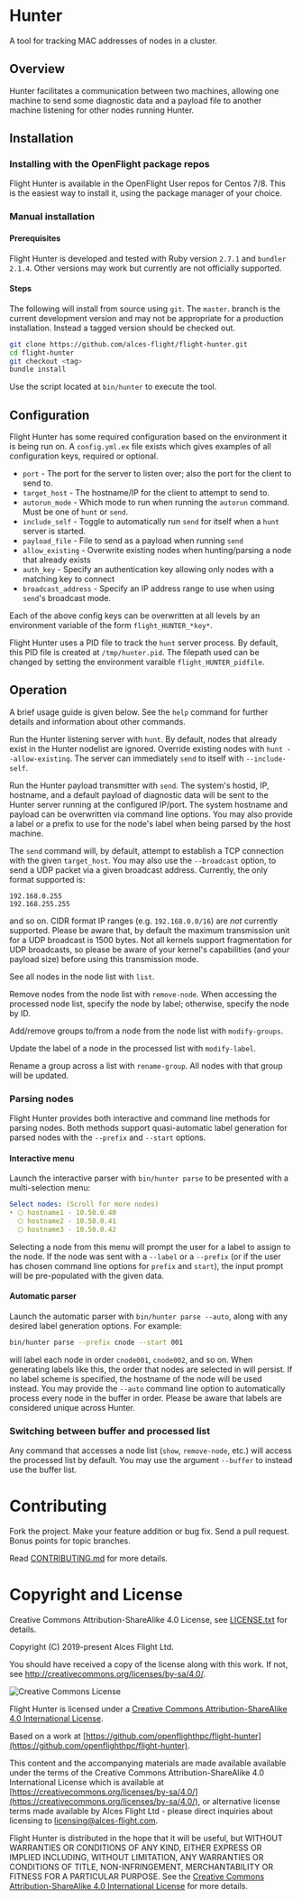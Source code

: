 # Hunter

A tool for tracking MAC addresses of nodes in a cluster.

## Overview

Hunter facilitates a communication between two machines, allowing one machine to send some diagnostic data and a payload file to another machine listening for other nodes running Hunter.

## Installation

### Installing with the OpenFlight package repos
Flight Hunter is available in the OpenFlight User repos for Centos 7/8. This is the easiest way to install it, using the package manager of your choice.

### Manual installation

#### Prerequisites
Flight Hunter is developed and tested with Ruby version `2.7.1` and `bundler` `2.1.4`. Other versions may work but currently are not officially supported.

#### Steps
The following will install from source using `git`. The `master`. branch is the current development version and may not be appropriate for a production installation. Instead a tagged version should be checked out.

```bash
git clone https://github.com/alces-flight/flight-hunter.git
cd flight-hunter
git checkout <tag>
bundle install
```

Use the script located at `bin/hunter` to execute the tool.

## Configuration

Flight Hunter has some required configuration based on the environment it is being run on. A `config.yml.ex` file exists which gives examples of all configuration keys, required or optional.

- `port` - The port for the server to listen over; also the port for the client to send to.
- `target_host` - The hostname/IP for the client to attempt to send to.
- `autorun_mode` - Which mode to run when running the `autorun` command. Must be one of `hunt` or `send`.
- `include_self` - Toggle to automatically run `send` for itself when a `hunt` server is started.
- `payload_file` - File to send as a payload when running `send`
- `allow_existing` - Overwrite existing nodes when hunting/parsing a node that already exists
- `auth_key` - Specify an authentication key allowing only nodes with a matching key to connect
- `broadcast_address` - Specify an IP address range to use when using `send`'s broadcast mode.

Each of the above config keys can be overwritten at all levels by an environment variable of the form `flight_HUNTER_*key*`.

Flight Hunter uses a PID file to track the `hunt` server process. By default, this PID file is created at `/tmp/hunter.pid`. The filepath used can be changed by setting the environment varaible `flight_HUNTER_pidfile`.


## Operation

A brief usage guide is given below. See the `help` command for further details and information about other commands.

Run the Hunter listening server with `hunt`. By default, nodes that already exist in the Hunter nodelist are ignored. Override existing nodes with `hunt --allow-existing`. The server can immediately `send` to itself with `--include-self`.

Run the Hunter payload transmitter with `send`. The system's hostid, IP, hostname, and a default payload of diagnostic data will be sent to the Hunter server running at the configured IP/port. The system hostname and payload can be overwritten via command line options. You may also provide a label or a prefix to use for the node's label when being parsed by the host machine.

The `send` command will, by default, attempt to establish a TCP connection with the given `target_host`. You may also use the `--broadcast` option, to send a UDP packet via a given broadcast address. Currently, the only format supported is:

```
192.168.0.255
192.168.255.255
```

and so on. CIDR format IP ranges (e.g. `192.168.0.0/16`) are *not* currently supported. Please be aware that, by default the maximum transmission unit for a UDP broadcast is 1500 bytes. Not all kernels support fragmentation for UDP broadcasts, so please be aware of your kernel's capabilities (and your payload size) before using this transmission mode.

See all nodes in the node list with `list`.

Remove nodes from the node list with `remove-node`. When accessing the processed node list, specify the node by label; otherwise, specify the node by ID.

Add/remove groups to/from a node from the node list with `modify-groups`.

Update the label of a node in the processed list with `modify-label`.

Rename a group across a list with `rename-group`. All nodes with that group will be updated.

### Parsing nodes

Flight Hunter provides both interactive and command line methods for parsing nodes. Both methods support quasi-automatic label generation for parsed nodes with the `--prefix` and `--start` options.

#### Interactive menu

Launch the interactive parser with `bin/hunter parse` to be presented with a multi-selection menu:

```yaml
Select nodes: (Scroll for more nodes)
‣ ⬡ hostname1 - 10.50.0.40
  ⬡ hostname2 - 10.50.0.41
  ⬡ hostname3 - 10.50.0.42
```

Selecting a node from this menu will prompt the user for a label to assign to the node. If the node was sent with a `--label` or a `--prefix` (or if the user has chosen command line options for `prefix` and `start`), the input prompt will be pre-populated with the given data.

#### Automatic parser

Launch the automatic parser with `bin/hunter parse --auto`, along with any desired label generation options.  For example:

```bash
bin/hunter parse --prefix cnode --start 001

```

will label each node in order `cnode001`, `cnode002`, and so on. When generating labels like this, the order that nodes are selected in will persist. If no label scheme is specified, the hostname of the node will be used instead. You may provide the `--auto` command line option to automatically process every node in the buffer in order. Please be aware that labels are considered unique across Hunter.

### Switching between buffer and processed list

Any command that accesses a node list (`show`, `remove-node`, etc.) will access the processed list by default. You may use the argument `--buffer` to instead use the buffer list.

# Contributing

Fork the project. Make your feature addition or bug fix. Send a pull
request. Bonus points for topic branches.

Read [CONTRIBUTING.md](CONTRIBUTING.md) for more details.

# Copyright and License

Creative Commons Attribution-ShareAlike 4.0 License, see [LICENSE.txt](LICENSE.txt) for details.

Copyright (C) 2019-present Alces Flight Ltd.

You should have received a copy of the license along with this work.
If not, see <http://creativecommons.org/licenses/by-sa/4.0/>.

![Creative Commons License](https://i.creativecommons.org/l/by-sa/4.0/88x31.png)

Flight Hunter is licensed under a [Creative Commons Attribution-ShareAlike 4.0 International License](http://creativecommons.org/licenses/by-sa/4.0/).

Based on a work at [https://github.com/openflighthpc/flight-hunter](https://github.com/openflighthpc/flight-hunter).

This content and the accompanying materials are made available available
under the terms of the Creative Commons Attribution-ShareAlike 4.0
International License which is available at [https://creativecommons.org/licenses/by-sa/4.0/](https://creativecommons.org/licenses/by-sa/4.0/),
or alternative license terms made available by Alces Flight Ltd -
please direct inquiries about licensing to
[licensing@alces-flight.com](mailto:licensing@alces-flight.com).

Flight Hunter is distributed in the hope that it will be useful, but
WITHOUT WARRANTIES OR CONDITIONS OF ANY KIND, EITHER EXPRESS OR
IMPLIED INCLUDING, WITHOUT LIMITATION, ANY WARRANTIES OR CONDITIONS OF
TITLE, NON-INFRINGEMENT, MERCHANTABILITY OR FITNESS FOR A PARTICULAR
PURPOSE. See the [Creative Commons Attribution-ShareAlike 4.0
International License](https://creativecommons.org/licenses/by-sa/4.0/) for more
details.


